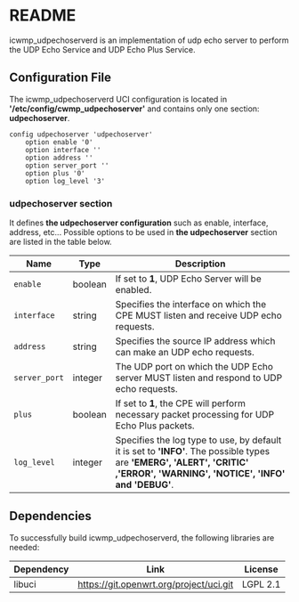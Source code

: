 # README #

icwmp_udpechoserverd is an implementation of udp echo server to perform the UDP Echo Service and UDP Echo Plus Service.

## Configuration File ##

The icwmp_udpechoserverd UCI configuration is located in **'/etc/config/cwmp\_udpechoserver'** and contains only one section: **udpechoserver**.

```
config udpechoserver 'udpechoserver'
	option enable '0'
	option interface ''
	option address ''
	option server_port ''
	option plus '0'
	option log_level '3'
```

### udpechoserver section ###

It defines **the udpechoserver configuration** such as enable, interface, address, etc... Possible options to be used in **the udpechoserver** section are listed in the table below.

| Name          |  Type   | Description                                       |
| ------------- | ------- | ------------------------------------------------- |
| `enable`      | boolean | If set to **1**, UDP Echo Server will be enabled. |
| `interface`   | string  | Specifies the interface on which the CPE MUST listen and receive UDP echo requests. |
| `address`     | string  | Specifies the source IP address which can make an UDP echo requests. |
| `server_port` | integer | The UDP port on which the UDP Echo server MUST listen and respond to UDP echo requests. |
| `plus`        | boolean | If set to **1**, the CPE will perform necessary packet processing for UDP Echo Plus packets. |
| `log_level`   | integer | Specifies the log type to use, by default it is set to **'INFO'**. The possible types are **'EMERG', 'ALERT', 'CRITIC' ,'ERROR', 'WARNING', 'NOTICE', 'INFO' and 'DEBUG'**. |


## Dependencies ##

To successfully build icwmp_udpechoserverd, the following libraries are needed:

| Dependency  | Link                                        | License        |
| ----------- | ------------------------------------------- | -------------- |
| libuci      | https://git.openwrt.org/project/uci.git     | LGPL 2.1       |

